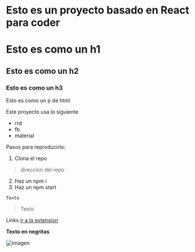 # Esto es un proyecto basado en React para coder

# Esto es como un h1
## Esto es como un h2

### Esto es como un h3

Esto es como un p de html

Este proyecto usa lo siguiente

* rrd
* fb
* material

Pasos para reproducirlo:

1. Clona el repo
> direccion del repo
2. Haz un npm i
3. Haz un npm start

```Texto```
> Texto

Links
[ir a la extension](https://marketplace.visualstudio.com/items?itemName=shd101wyy.markdown-preview-enhanced)

**Texto en negritas**

![imagen](./public//imagenB.jpeg)
